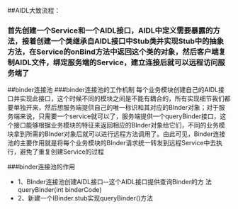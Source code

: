 ##AIDL大致流程：

### 首先创建一个Service和一个AIDL接口，AIDL中定义需要暴露的方法，接着创建一个类继承自AIDL接口中Stub类并实现Stub中的抽象方法，在Service的onBind方法中返回这个类的对象，然后客户端复制AIDL文件，绑定服务端的Service，建立连接后就可以远程访问服务端了

##binder连接池
###binder连接池的工作机制
每个业务模块创建自己的AIDL接口并实现此接口，这个时候不同的模块之间是不能有耦合的，所有实现细节我们都要单独开来，然后想服务端提供自己的唯一标识和其对应的BInder对象；对于服务端来说，只需要一个service就可以了，服务端提供一个queryBinder接口，这个接口能够根据业务模块的特征来返回相应的BInder对象给它们，不同的业务模块拿到所需的BInder对象后就可以进行远程方法调用了。由此可见，Binder连接池的主要作用就是将每个业务模块的BInder请求统一转发到远程Service中去执行，避免了重复创建Service的过程


###binder连接池的作用
* 1、BInder连接池创建AIDL接口--这个AIDL接口提供查询Binder的方
法queryBinder(int binderCode)
* 2、新建一个IBinder.stub实现queryBinder()方法

